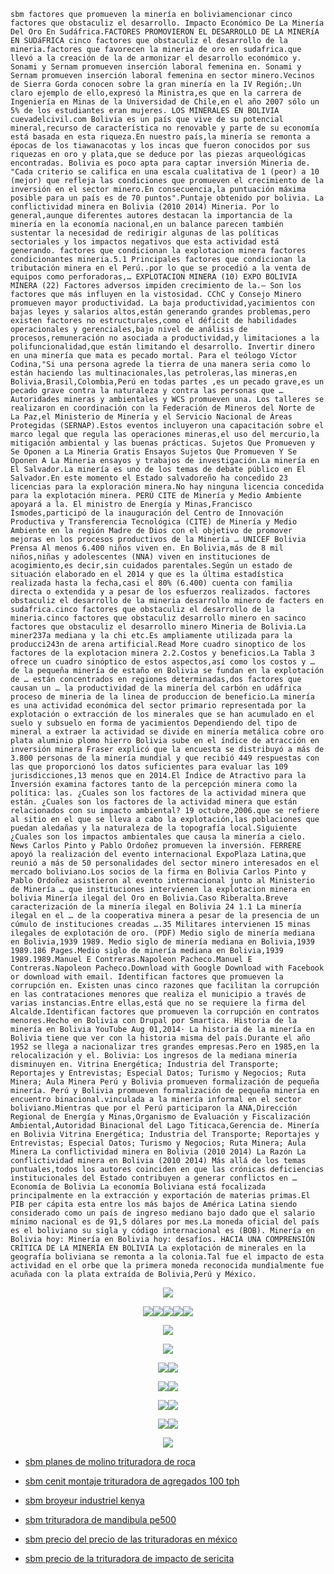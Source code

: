 
```
sbm factores que promueven la minería en boliviamencionar cinco factores que obstaculiz el desarrollo. Impacto Económico De La Minería Del Oro En Sudáfrica.FACTORES PROMOVIERON EL DESARROLLO DE LA MINERíA EN SUDáFRICA cinco factores que obstaculiz el desarrollo de la mineria.factores que favorecen la mineria de oro en sudafrica.que llevó a la creación de la de armonizar el desarrollo económico y. Sonami y Sernam promueven inserción laboral femenina en. Sonami y Sernam promueven inserción laboral femenina en sector minero.Vecinos de Sierra Gorda conocen sobre la gran minería en la IV Región;.Un claro ejemplo de ello,expresó la Ministra,es que en la carrera de Ingeniería en Minas de la Universidad de Chile,en el año 2007 sólo un 5% de los estudiantes eran mujeres. LOS MINERALES EN BOLIVIA cuevadelcivil.com Bolivia es un país que vive de su potencial mineral,recurso de característica no renovable y parte de su economía está basada en esta riqueza.En nuestro país,la minería se remonta a épocas de los tiawanacotas y los incas que fueron conocidos por sus riquezas en oro y plata,que se deduce por las piezas arqueológicas encontradas. Bolivia es poco apta para captar inversión Mineria de. "Cada criterio se califica en una escala cualitativa de 1 (peor) a 10 (mejor) que refleja las condiciones que promueven el crecimiento de la inversión en el sector minero.En consecuencia,la puntuación máxima posible para un país es de 70 puntos".Puntaje obtenido por bolivia. La conflictividad minera en Bolivia (2010 2014) Mineria. Por lo general,aunque diferentes autores destacan la importancia de la minería en la economía nacional,en un balance parecen también sustentar la necesidad de redirigir algunas de las políticas sectoriales y los impactos negativos que esta actividad está generando. factores que condicionan la explotacion minera factores condicionantes mineria.5.1 Principales factores que condicionan la tributación minera en el Perú..por lo que se procedió a la venta de equipos como perforadoras,… EXPLOTACION MINERA (10) EXPO BOLIVIA MINERA (22) Factores adversos impiden crecimiento de la.— Son los factores que más influyen en la vistosidad. CChC y Consejo Minero promueven mayor productividad. La baja productividad,yacimientos con bajas leyes y salarios altos,están generando grandes problemas,pero existen factores no estructurales,como el déficit de habilidades operacionales y gerenciales,bajo nivel de análisis de procesos,remuneración no asociada a productividad,y limitaciones a la polifuncionalidad,que están limitando el desarrollo. Invertir dinero en una minería que mata es pecado mortal. Para el teólogo Víctor Codina,"Si una persona agrede la tierra de una manera seria como lo están haciendo las multinacionales,las petroleras,las mineras,en Bolivia,Brasil,Colombia,Perú en todas partes ,es un pecado grave,es un pecado grave contra la naturaleza y contra las personas que … Autoridades mineras y ambientales y WCS promueven una. Los talleres se realizaron en coordinación con la Federación de Mineros del Norte de La Paz,el Ministerio de Minería y el Servicio Nacional de Áreas Protegidas (SERNAP).Estos eventos incluyeron una capacitación sobre el marco legal que regula las operaciones mineras,el uso del mercurio,la mitigación ambiental y las buenas prácticas. Sujetos Que Promueven y Se Oponen a La Mineria Gratis Ensayos Sujetos Que Promueven Y Se Oponen A La Mineria ensayos y trabajos de investigación.La minería en El Salvador.La minería es uno de los temas de debate público en El Salvador.En este momento el Estado salvadoreño ha concedido 23 licencias para la exploración minera.No hay ninguna licencia concedida para la explotación minera. PERÚ CITE de Minería y Medio Ambiente apoyará a la. El ministro de Energía y Minas,Francisco Ísmodes,participó de la inauguración del Centro de Innovación Productiva y Transferencia Tecnológica (CITE) de Minería y Medio Ambiente en la región Madre de Dios con el objetivo de promover mejoras en los procesos productivos de la Minería … UNICEF Bolivia Prensa Al menos 6.400 niños viven en. En Bolivia,más de 8 mil niños,niñas y adolescentes (NNA) viven en instituciones de acogimiento,es decir,sin cuidados parentales.Según un estado de situación elaborado en el 2014 y que es la última estadística realizada hasta la fecha,casi el 80% (6.400) cuenta con familia directa o extendida y a pesar de los esfuerzos realizados. factores obstaculiz el desarrollo de la mineria desarrollo minero de facters en sudafrica.cinco factores que obstaculiz el desarrollo de la mineria.cinco factores que obstaculiz desarrollo minero en sacinco factores que obstaculiz el desarrollo minero Mineria de Bolivia.La miner237a mediana y la chi etc.Es ampliamente utilizada para la producci243n de arena artificial.Read More cuadro sinoptico de los factores de la explotacion minera 2.2.Costos y beneficios.La Tabla 3 ofrece un cuadro sinóptico de estos aspectos,así como los costos y … de la pequeña minería de estaño en Bolivia se fundan en la explotación de … están concentrados en regiones determinadas,dos factores que causan un … la productividad de la minería del carbón en udáfrica proceso de mineria de la linea de produccion de beneficio.La minería es una actividad económica del sector primario representada por la explotación o extracción de los minerales que se han acumulado en el suelo y subsuelo en forma de yacimientos Dependiendo del tipo de mineral a extraer la actividad se divide en minería metálica cobre oro plata aluminio plomo hierro Bolivia sube en el índice de atracción en inversión minera Fraser explicó que la encuesta se distribuyó a más de 3.800 personas de la minería mundial y que recibió 449 respuestas con las que proporcionó los datos suficientes para evaluar las 109 jurisdicciones,13 menos que en 2014.El Índice de Atractivo para la Inversión examina factores tanto de la percepción minera como la política: las. ¿Cuales son los factores de la actividad minera que están. ¿Cuales son los factores de la actividad minera que están relacionados con su impacto ambiental? 19 octubre,2006.que se refiere al sitio en el que se lleva a cabo la explotación,las poblaciones que puedan aledañas y la naturaleza de la topografía local.Siguiente ¿Cuales son los impactos ambientales que causa la minería a cielo. News Carlos Pinto y Pablo Ordoñez promueven la inversión. FERRERE apoyó la realización del evento internacional ExpoPlaza Latina,que reunió a más de 50 personalidades del sector minero interesados en el mercado boliviano.Los socios de la firma en Bolivia Carlos Pinto y Pablo Ordoñez asistieron al evento internacional junto al Ministerio de Minería … que instituciones intervienen la explotacion minera en bolivia Minería ilegal del Oro en Bolivia.Caso Riberalta.Breve caracterización de la minería ilegal en Bolivia 24 1.1 La minería ilegal en el … de la cooperativa minera a pesar de la presencia de un cúmulo de instituciones creadas ….35 Militares intervienen 15 minas ilegales de explotación de oro. (PDF) Medio siglo de minería mediana en Bolivia,1939 1989. Medio siglo de minería mediana en Bolivia,1939 1989.186 Pages.Medio siglo de minería mediana en Bolivia,1939 1989.1989.Manuel E Contreras.Napoleon Pacheco.Manuel E Contreras.Napoleon Pacheco.Download with Google Download with Facebook or download with email. Identifican factores que promueven la corrupción en. Existen unas cinco razones que facilitan la corrupción en las contrataciones menores que realiza el municipio a través de varias instancias.Entre ellas,está que no se requiere la firma del Alcalde.Identifican factores que promueven la corrupción en contratos menores.Hecho en Bolivia con Drupal por Smartica. Historia de la minería en Bolivia YouTube Aug 01,2014· La historia de la minería en Bolivia tiene que ver con la historia misma del país.Durante el año 1952 se llega a nacionalizar tres grandes empresas.Pero en 1985,en la relocalización y el. Bolivia: Los ingresos de la mediana minería disminuyen en. Vitrina Energética; Industria del Transporte; Reportajes y Entrevistas; Especial Datos; Turismo y Negocios; Ruta Minera; Aula Minera Perú y Bolivia promueven formalización de pequeña minería. Perú y Bolivia promueven formalización de pequeña minería en encuentro binacional.vinculada a la minería informal en el sector boliviano.Mientras que por el Perú participaron la ANA,Dirección Regional de Energía y Minas,Organismo de Evaluación y Fiscalización Ambiental,Autoridad Binacional del Lago Titicaca,Gerencia de. Minería en Bolivia Vitrina Energética; Industria del Transporte; Reportajes y Entrevistas; Especial Datos; Turismo y Negocios; Ruta Minera; Aula Minera La conflictividad minera en Bolivia (2010 2014) La Razón La conflictividad minera en Bolivia (2010 2014) Más allá de los temas puntuales,todos los autores coinciden en que las crónicas deficiencias institucionales del Estado contribuyen a generar conflictos en … Economía de Bolivia La economía Boliviana está focalizada principalmente en la extracción y exportación de materias primas.El PIB per cápita esta entre los más bajos de América Latina siendo considerado como un país de ingreso mediano bajo dado que el salario mínimo nacional es de 91,5 dólares por mes.La moneda oficial del país es el boliviano su sigla y código internacional es (BOB). Minería en Bolivia hoy: Minería en Bolivia hoy: desafíos. HACIA UNA COMPRENSIÓN CRÍTICA DE LA MINERÍA EN BOLIVIA La explotación de minerales en la geografía boliviana se remonta a la colonia.Tal fue el impacto de esta actividad en el orbe que la primera moneda reconocida mundialmente fue acuñada con la plata extraída de Bolivia,Perú y México. 
```

<div align="center">

<a href="https://es-crusher.shibang-china.com/github&k=sbm+factores+que+promueven+la+miner%C3%ADa+en+bolivia"><img src="https://static.shibang-china.com/es/crusher/logo.jpg"></a>

<a href="https://es-crusher.shibang-china.com/github&k=sbm+factores+que+promueven+la+miner%C3%ADa+en+bolivia"><img src="https://static.shibang-china.com/es/crusher/index.jpg"></a><a href="https://es-crusher.shibang-china.com/material.htmlgithub&k=sbm+factores+que+promueven+la+miner%C3%ADa+en+bolivia"><img src="https://static.shibang-china.com/es/crusher/material.jpg"></a><a href="https://es-crusher.shibang-china.com/application.htmlgithub&k=sbm+factores+que+promueven+la+miner%C3%ADa+en+bolivia"><img src="https://static.shibang-china.com/es/crusher/application.jpg"></a><a href="https://es-crusher.shibang-china.com/aboutus.htmlgithub&k=sbm+factores+que+promueven+la+miner%C3%ADa+en+bolivia"><img src="https://static.shibang-china.com/es/crusher/aboutus.jpg"></a><a href="https://es-crusher.shibang-china.com/contact.htmlgithub&k=sbm+factores+que+promueven+la+miner%C3%ADa+en+bolivia"><img src="https://static.shibang-china.com/es/crusher/contact.jpg"></a>

<a href="https://es-crusher.shibang-china.com/github&k=sbm+factores+que+promueven+la+miner%C3%ADa+en+bolivia"><img src="https://static.shibang-china.com/es/crusher/banner.jpg"></a>

<a href="https://swt.shibang-china.com/github&k=sbm+factores+que+promueven+la+miner%C3%ADa+en+bolivia"><img src="https://static.shibang-china.com/es/crusher/text.jpg"></a>

<a href="https://swt.shibang-china.com/github&k=sbm+factores+que+promueven+la+miner%C3%ADa+en+bolivia"><img src="https://static.shibang-china.com/es/crusher/chat.jpg"></a><a href="https://es-crusher.shibang-china.com/contact.htmlgithub&k=sbm+factores+que+promueven+la+miner%C3%ADa+en+bolivia"><img src="https://static.shibang-china.com/es/crusher/message.jpg"></a>

<a href="https://es-crusher.shibang-china.com/products/pe.htmlgithub&k=sbm+factores+que+promueven+la+miner%C3%ADa+en+bolivia"><img src="https://static.shibang-china.com/es/crusher/pe.jpg"></a><a href="https://es-crusher.shibang-china.com/products/pf.htmlgithub&k=sbm+factores+que+promueven+la+miner%C3%ADa+en+bolivia"><img src="https://static.shibang-china.com/es/crusher/pf.jpg"></a>

<a href="https://es-crusher.shibang-china.com/products/hpt.htmlgithub&k=sbm+factores+que+promueven+la+miner%C3%ADa+en+bolivia"><img src="https://static.shibang-china.com/es/crusher/hpt.jpg"></a><a href="https://es-crusher.shibang-china.com/products/vsi.htmlgithub&k=sbm+factores+que+promueven+la+miner%C3%ADa+en+bolivia"><img src="https://static.shibang-china.com/es/crusher/vsi.jpg"></a>

<a href="https://es-crusher.shibang-china.com/products/klv.htmlgithub&k=sbm+factores+que+promueven+la+miner%C3%ADa+en+bolivia"><img src="https://static.shibang-china.com/es/crusher/klv.jpg"></a><a href="https://es-crusher.shibang-china.com/products/portable.htmlgithub&k=sbm+factores+que+promueven+la+miner%C3%ADa+en+bolivia"><img src="https://static.shibang-china.com/es/crusher/portable.jpg"></a>

<a href="https://swt.shibang-china.com/github&k=sbm+factores+que+promueven+la+miner%C3%ADa+en+bolivia"><img src="https://static.shibang-china.com/es/crusher/case.jpg"></a>

</div>


* [sbm planes de molino trituradora de roca](sbm%20planes%20de%20molino%20trituradora%20de%20roca.md)

* [sbm cenit montaje trituradora de agregados 100 tph](sbm%20cenit%20montaje%20trituradora%20de%20agregados%20100%20tph.md)

* [sbm broyeur industriel kenya](sbm%20broyeur%20industriel%20kenya.md)

* [sbm trituradora de mandibula pe500](sbm%20trituradora%20de%20mandibula%20pe500.md)

* [sbm precio del precio de las trituradoras en méxico](sbm%20precio%20del%20precio%20de%20las%20trituradoras%20en%20m%C3%A9xico.md)

* [sbm precio de la trituradora de impacto de sericita](sbm%20precio%20de%20la%20trituradora%20de%20impacto%20de%20sericita.md)